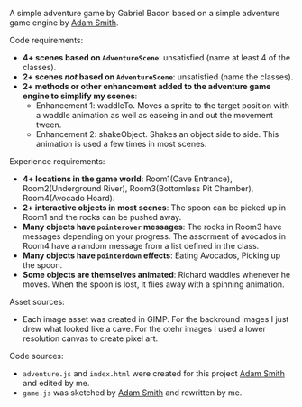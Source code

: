A simple adventure game by Gabriel Bacon based on a simple adventure game engine by [Adam Smith](https://github.com/rndmcnlly).

Code requirements:
- **4+ scenes based on `AdventureScene`**: unsatisfied (name at least 4 of the classes).
- **2+ scenes *not* based on `AdventureScene`**: unsatisfied (name the classes).
- **2+ methods or other enhancement added to the adventure game engine to simplify my scenes**:
    - Enhancement 1: waddleTo. Moves a sprite to the target position with a waddle animation as well as easeing in and out the movement tween.
    - Enhancement 2: shakeObject. Shakes an object side to side. This animation is used a few times in most scenes.

Experience requirements:
- **4+ locations in the game world**: Room1(Cave Entrance), Room2(Underground River), Room3(Bottomless Pit Chamber), Room4(Avocado Hoard).
- **2+ interactive objects in most scenes**: The spoon can be picked up in Room1 and the rocks can be pushed away.
- **Many objects have `pointerover` messages**: The rocks in Room3 have messages depending on your progress. The assorment of avocados in Room4 have a random message from a list defined in the class.
- **Many objects have `pointerdown` effects**: Eating Avocados, Picking up the spoon.
- **Some objects are themselves animated**: Richard waddles whenever he moves. When the spoon is lost, it flies away with a spinning animation.

Asset sources:
- Each image asset was created in GIMP. For the backround images I just drew what looked like a cave. For the otehr images I used a lower resolution canvas to create pixel art.

Code sources:
- `adventure.js` and `index.html` were created for this project [Adam Smith](https://github.com/rndmcnlly) and edited by me.
- `game.js` was sketched by [Adam Smith](https://github.com/rndmcnlly) and rewritten by me.
